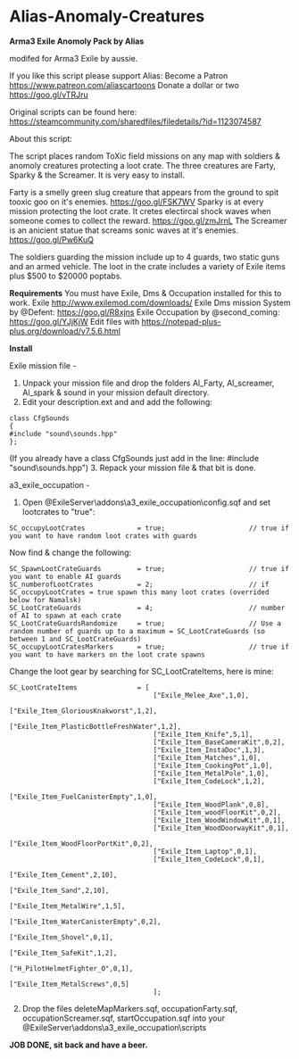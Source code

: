 # Alias-Anomaly-Creatures
**Arma3 Exile Anomoly Pack by Alias**

modifed for Arma3 Exile by aussie.

If you like this script please support Alias:
Become a Patron https://www.patreon.com/aliascartoons
Donate a dollar or two https://goo.gl/vTRJru 

Original scripts can be found here: https://steamcommunity.com/sharedfiles/filedetails/?id=1123074587


About this script: 

The script places random ToXic field missions on any map with soldiers & anomoly creatures protecting a loot crate. The three creatures are Farty, Sparky & the Screamer. It is very easy to install.

Farty is a smelly green slug creature that appears from the ground to spit tooxic goo on it's enemies.
https://goo.gl/FSK7WV
Sparky is at every mission protecting the loot crate. It cretes electircal shock waves when someone comes to collect the reward.
https://goo.gl/zmJrnL
The Screamer is an anicient statue that screams sonic waves at it's enemies. 
https://goo.gl/Pw6KuQ

The soldiers guarding the mission include up to 4 guards, two static guns and an armed vehicle. The loot in the crate includes a variety of Exile items plus $500 to $20000 poptabs.

**Requirements**
You must have Exile, Dms & Occupation installed for this to work.
Exile http://www.exilemod.com/downloads/
Exile Dms mission System by @Defent: https://goo.gl/R8xjns
Exile Occupation by @second_coming: https://goo.gl/YJjKjW
Edit files with https://notepad-plus-plus.org/download/v7.5.6.html


**Install**

Exile mission file - 
1. Unpack your mission file and drop the folders Al_Farty, Al_screamer, Al_spark & sound in your mission default directory.
2. Edit your description.ext and and add the following:
```
class CfgSounds
{
#include "sound\sounds.hpp"
};
```
(If you already have a class CfgSounds just add in the line: #include "sound\sounds.hpp")
3. Repack your mission file & that bit is done.

a3_exile_occupation - 
1. Open @ExileServer\addons\a3_exile_occupation\config.sqf and set lootcrates to "true":
```
SC_occupyLootCrates		    	= true;						// true if you want to have random loot crates with guards
```
Now find & change the following:
```
SC_SpawnLootCrateGuards			= true;						// true if you want to enable AI guards
SC_numberofLootCrates       	= 2;                    	// if SC_occupyLootCrates = true spawn this many loot crates (overrided below for Namalsk)
SC_LootCrateGuards          	= 4;                    	// number of AI to spawn at each crate
SC_LootCrateGuardsRandomize 	= true;                 	// Use a random number of guards up to a maximum = SC_LootCrateGuards (so between 1 and SC_LootCrateGuards)
SC_occupyLootCratesMarkers		= true;						// true if you want to have markers on the loot crate spawns
```
Change the loot gear by searching for SC_LootCrateItems, here is mine:
```
SC_LootCrateItems           	= [
                                    ["Exile_Melee_Axe",1,0],
                                    ["Exile_Item_GloriousKnakworst",1,2],
                                    ["Exile_Item_PlasticBottleFreshWater",1,2],
                                    ["Exile_Item_Knife",5,1],
                                    ["Exile_Item_BaseCameraKit",0,2],
                                    ["Exile_Item_InstaDoc",1,3],
                                    ["Exile_Item_Matches",1,0],
                                    ["Exile_Item_CookingPot",1,0],                      
                                    ["Exile_Item_MetalPole",1,0],
                                    ["Exile_Item_CodeLock",1,2],
                                    ["Exile_Item_FuelCanisterEmpty",1,0],
                                    ["Exile_Item_WoodPlank",0,8],
                                    ["Exile_Item_woodFloorKit",0,2],
                                    ["Exile_Item_WoodWindowKit",0,1],
                                    ["Exile_Item_WoodDoorwayKit",0,1],
                                    ["Exile_Item_WoodFloorPortKit",0,2],   
                                    ["Exile_Item_Laptop",0,1],
                                    ["Exile_Item_CodeLock",0,1],
									                  ["Exile_Item_Cement",2,10],
									                  ["Exile_Item_Sand",2,10],
									                  ["Exile_Item_MetalWire",1,5],
									                  ["Exile_Item_WaterCanisterEmpty",0,2],
									                  ["Exile_Item_Shovel",0,1],
							                      ["Exile_Item_SafeKit",1,2],
									                  ["H_PilotHelmetFighter_O",0,1],						  
									                  ["Exile_Item_MetalScrews",0,5]
                                    ];

```

2. Drop the files deleteMapMarkers.sqf, occupationFarty.sqf, occupationScreamer.sqf, startOccupation.sqf into your @ExileServer\addons\a3_exile_occupation\scripts

**JOB DONE, sit back and have a beer.**




